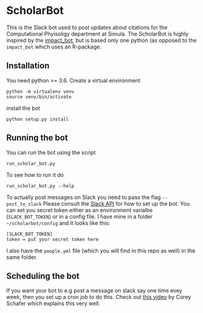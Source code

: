 # ScholarBot

This is the Slack bot used to post updates about citations for the
Computational Phyisoligy department at Simula.
The ScholarBot is highly inspired by the
[impact_bot](https://github.com/meg-simula/impact-bot), but is based
only one python (as opposed to the `impact_bot` which uses an
R-package.

## Installation
You need python >= 3.6.
Create a virtual environment
```
python -m virtualenv venv
source venv/bin/activate
```

install the bot
```
python setup.py install
```

## Running the bot

You can run the bot using the script
```
run_scholar_bot.py
```
To see how to run it do
```
run_scholar_bot.py --help
```

To actually post messages on Slack you need to pass the flag `--post_to_slack`
Please consult the [Slack API](https://api.slack.com) for how to set
up the bot. You can set you secret token either as an environment
varialbe (`SLACK_BOT_TOKEN`) or in a config file. I have mine in a
folder `~/scholarbot/config` and it looks like this:

```
[SLACK_BOT_TOKEN]
token = put your secret token here
```

I also have the `people.yml` file (which you will find in this repo as
well) in the same folder.

## Scheduling the bot
If you want your bot to e.g post a message on slack say one time evey
week, then you set up a cron job to do this. Check out [this
video](https://youtu.be/QZJ1drMQz1A) by Corey Schafer which explains
this very well.
